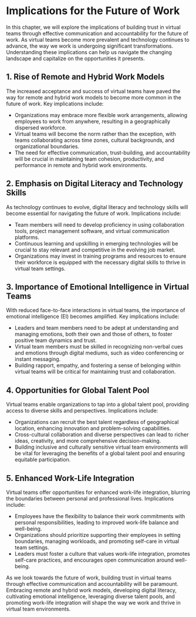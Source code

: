 # Implications for the Future of Work

In this chapter, we will explore the implications of building trust in virtual teams through effective communication and accountability for the future of work. As virtual teams become more prevalent and technology continues to advance, the way we work is undergoing significant transformations. Understanding these implications can help us navigate the changing landscape and capitalize on the opportunities it presents.

## 1\. Rise of Remote and Hybrid Work Models

The increased acceptance and success of virtual teams have paved the way for remote and hybrid work models to become more common in the future of work. Key implications include:

- Organizations may embrace more flexible work arrangements, allowing employees to work from anywhere, resulting in a geographically dispersed workforce.
- Virtual teams will become the norm rather than the exception, with teams collaborating across time zones, cultural backgrounds, and organizational boundaries.
- The need for effective communication, trust-building, and accountability will be crucial in maintaining team cohesion, productivity, and performance in remote and hybrid work environments.

## 2\. Emphasis on Digital Literacy and Technology Skills

As technology continues to evolve, digital literacy and technology skills will become essential for navigating the future of work. Implications include:

- Team members will need to develop proficiency in using collaboration tools, project management software, and virtual communication platforms.
- Continuous learning and upskilling in emerging technologies will be crucial to stay relevant and competitive in the evolving job market.
- Organizations may invest in training programs and resources to ensure their workforce is equipped with the necessary digital skills to thrive in virtual team settings.

## 3\. Importance of Emotional Intelligence in Virtual Teams

With reduced face-to-face interactions in virtual teams, the importance of emotional intelligence (EI) becomes amplified. Key implications include:

- Leaders and team members need to be adept at understanding and managing emotions, both their own and those of others, to foster positive team dynamics and trust.
- Virtual team members must be skilled in recognizing non-verbal cues and emotions through digital mediums, such as video conferencing or instant messaging.
- Building rapport, empathy, and fostering a sense of belonging within virtual teams will be critical for maintaining trust and collaboration.

## 4\. Opportunities for Global Talent Pool

Virtual teams enable organizations to tap into a global talent pool, providing access to diverse skills and perspectives. Implications include:

- Organizations can recruit the best talent regardless of geographical location, enhancing innovation and problem-solving capabilities.
- Cross-cultural collaboration and diverse perspectives can lead to richer ideas, creativity, and more comprehensive decision-making.
- Building inclusive and culturally sensitive virtual team environments will be vital for leveraging the benefits of a global talent pool and ensuring equitable participation.

## 5\. Enhanced Work-Life Integration

Virtual teams offer opportunities for enhanced work-life integration, blurring the boundaries between personal and professional lives. Implications include:

- Employees have the flexibility to balance their work commitments with personal responsibilities, leading to improved work-life balance and well-being.
- Organizations should prioritize supporting their employees in setting boundaries, managing workloads, and promoting self-care in virtual team settings.
- Leaders must foster a culture that values work-life integration, promotes self-care practices, and encourages open communication around well-being.

As we look towards the future of work, building trust in virtual teams through effective communication and accountability will be paramount. Embracing remote and hybrid work models, developing digital literacy, cultivating emotional intelligence, leveraging diverse talent pools, and promoting work-life integration will shape the way we work and thrive in virtual team environments.
